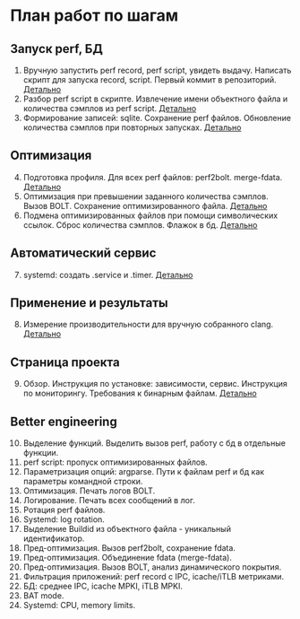# План работ по шагам
## Запуск perf, БД
1. Вручную запустить perf record, perf script, увидеть выдачу. Написать скрипт для запуска record,
    script. Первый коммит в репозиторий.
   [Детально](step1.md)
2. Разбор perf script в скрипте. Извлечение
    имени объектного файла и количества сэмплов из perf script.
   [Детально](step2.md)
3. Формирование записей: sqlite. Сохранение perf файлов. Обновление количества
    сэмплов при повторных запусках.
   [Детально](step3.md)
## Оптимизация
4. Подготовка профиля. Для всех perf файлов: perf2bolt. merge-fdata.
   [Детально](step5.md)
6. Оптимизация при превышении заданного количества сэмплов. Вызов BOLT.
    Сохранение оптимизированного файла.
   [Детально](step6.md)
7. Подмена оптимизированных файлов при помощи символических ссылок.
    Сброс количества сэмплов. Флажок в бд.
   [Детально](step7.md)
## Автоматический сервис
7. systemd: создать .service и .timer.
   [Детально](step8.md)
## Применение и результаты
8. Измерение производительности для вручную собранного clang.
   [Детально](step9.md)
## Страница проекта
9. Обзор. Инструкция по установке: зависимости, сервис. Инструкция по
    мониторингу. Требования к бинарным файлам.
   [Детально](step10.md)

## Better engineering
10. Выделение функций. Выделить вызов perf, работу с бд в отдельные функции.
10. perf script: пропуск оптимизированных файлов.
11. Параметризация опций: argparse. Пути к файлам perf и бд как параметры
    командной строки.
12. Оптимизация. Печать логов BOLT.
13. Логирование. Печать всех сообщений в лог.
13. Ротация perf файлов.
14. Systemd: log rotation.
15. Выделение Buildid из объектного файла - уникальный идентификатор.
16. Пред-оптимизация. Вызов perf2bolt, сохранение fdata.
17. Пред-оптимизация. Объединение fdata (merge-fdata).
18. Пред-oптимизация. Вызов BOLT, анализ динамического покрытия.
19. Фильтрация приложений: perf record с IPC, icache/iTLB метриками.
20. БД: среднее IPC, icache MPKI, iTLB MPKI.
21. BAT mode.
22. Systemd: CPU, memory limits.
